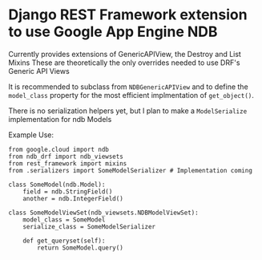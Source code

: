 # Django REST Framework extension to use Google App Engine NDB

Currently provides extensions of GenericAPIView, the Destroy and List Mixins
These are theoretically the only overrides needed to use DRF's Generic API Views

It is recommended to subclass from `NDBGenericAPIView` and to define the `model_class`
property for the most efficient implmentation of `get_object()`.

There is no serialization helpers yet, but I plan to make a `ModelSerialize` implementation for ndb Models

Example Use:
```
from google.cloud import ndb
from ndb_drf import ndb_viewsets
from rest_framework import mixins
from .serializers import SomeModelSerializer # Implementation coming

class SomeModel(ndb.Model):
    field = ndb.StringField()
    another = ndb.IntegerField()

class SomeModelViewSet(ndb_viewsets.NDBModelViewSet):
    model_class = SomeModel
    serialize_class = SomeModelSerializer

    def get_queryset(self):
        return SomeModel.query()
```
